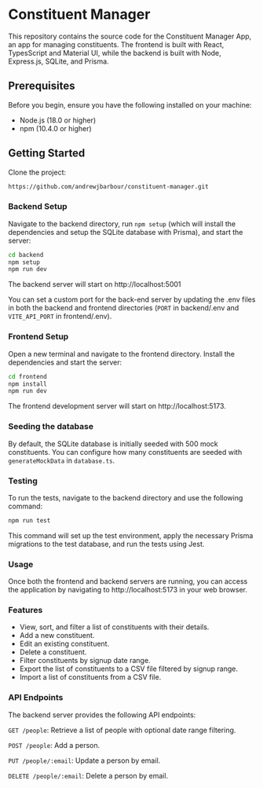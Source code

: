 # Constituent Manager

This repository contains the source code for the Constituent Manager App, an app for managing constituents. The frontend is built with React, TypesScript and Material UI, while the backend is built with Node, Express.js, SQLite, and Prisma.

## Prerequisites

Before you begin, ensure you have the following installed on your machine:

- Node.js (18.0 or higher)
- npm (10.4.0 or higher)

## Getting Started

Clone the project:

```sh
https://github.com/andrewjbarbour/constituent-manager.git
```

### Backend Setup

Navigate to the backend directory, run `npm setup` (which will install the dependencies and setup the SQLite database with Prisma), and start the server:

```sh
cd backend
npm setup
npm run dev
```

The backend server will start on http://localhost:5001

You can set a custom port for the back-end server by updating the .env files in both the backend and frontend directories (`PORT` in backend/.env and `VITE_API_PORT` in frontend/.env).

### Frontend Setup

Open a new terminal and navigate to the frontend directory. Install the dependencies and start the server:

```sh
cd frontend
npm install
npm run dev
```

The frontend development server will start on http://localhost:5173.

### Seeding the database

By default, the SQLite database is initially seeded with 500 mock constituents. You can configure how many constituents are seeded with `generateMockData` in `database.ts`.

### Testing

To run the tests, navigate to the backend directory and use the following command:

```sh
npm run test
```

This command will set up the test environment, apply the necessary Prisma migrations to the test database, and run the tests using Jest.

### Usage

Once both the frontend and backend servers are running, you can access the application by navigating to http://localhost:5173 in your web browser.

### Features

- View, sort, and filter a list of constituents with their details.
- Add a new constituent.
- Edit an existing constituent.
- Delete a constituent.
- Filter constituents by signup date range.
- Export the list of constituents to a CSV file filtered by signup range.
- Import a list of constituents from a CSV file.

### API Endpoints

The backend server provides the following API endpoints:

`GET /people`: Retrieve a list of people with optional date range filtering.

`POST /people`: Add a person.

`PUT /people/:email`: Update a person by email.

`DELETE /people/:email`: Delete a person by email.
